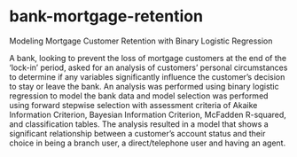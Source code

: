 # bank-mortgage-retention
Modeling Mortgage Customer Retention with Binary Logistic Regression

A bank, looking to prevent the loss of mortgage customers at the end of the ‘lock-in’ period,
asked for an analysis of customers’ personal circumstances to determine if any variables
significantly influence the customer’s decision to stay or leave the bank. An analysis was
performed using binary logistic regression to model the bank data and model selection was
performed using forward stepwise selection with assessment criteria of Akaike Information
Criterion, Bayesian Information Criterion, McFadden R-squared, and classification tables. The
analysis resulted in a model that shows a significant relationship between a customer’s
account status and their choice in being a branch user, a direct/telephone user and having an
agent.
